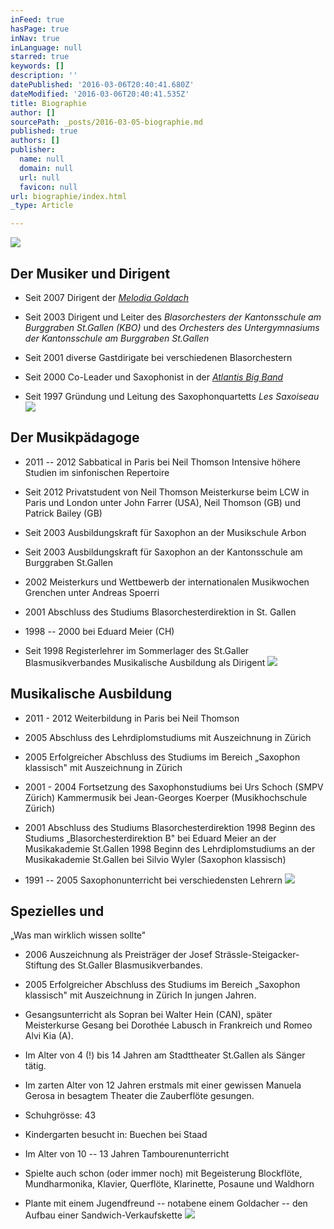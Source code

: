 ```yaml
---
inFeed: true
hasPage: true
inNav: true
inLanguage: null
starred: true
keywords: []
description: ''
datePublished: '2016-03-06T20:40:41.680Z'
dateModified: '2016-03-06T20:40:41.535Z'
title: Biographie
author: []
sourcePath: _posts/2016-03-05-biographie.md
published: true
authors: []
publisher:
  name: null
  domain: null
  url: null
  favicon: null
url: biographie/index.html
_type: Article

---
```

![](https://the-grid-user-content.s3-us-west-2.amazonaws.com/f2a71f63-a585-4e9b-aadd-f9d6ce600bdc.jpg)

## Der Musiker und Dirigent

* Seit 2007 Dirigent der [_Melodia Goldach_][0]

* Seit 2003 Dirigent und Leiter des _Blasorchesters der Kantonsschule am Burggraben St.Gallen (KBO)_ und des _Orchesters des Untergymnasiums  der Kantonsschule am Burggraben St.Gallen_

* Seit 2001 diverse Gastdirigate bei verschiedenen Blasorchestern 

* Seit 2000 Co-Leader und Saxophonist in der _[Atlantis Big Band][1]_

* Seit 1997 Gründung und Leitung des Saxophonquartetts _Les Saxoiseau_
![](https://s3-us-west-2.amazonaws.com/the-grid-img/p/ba0b928731bb80fe52108026ffd1d71d604780a3.jpg)

## Der Musikpädagoge

* 2011 -- 2012 Sabbatical in Paris bei Neil Thomson
Intensive höhere Studien im sinfonischen Repertoire 

* Seit 2012 Privatstudent von Neil Thomson
Meisterkurse beim LCW in Paris und London unter John Farrer (USA), Neil Thomson (GB) und Patrick Bailey (GB) 

* Seit 2003 Ausbildungskraft für Saxophon an der Musikschule Arbon 

* Seit 2003 Ausbildungskraft für Saxophon an der Kantonsschule am Burggraben St.Gallen 

* 2002 Meisterkurs und Wettbewerb der internationalen Musikwochen Grenchen unter Andreas Spoerri 

* 2001 Abschluss des Studiums Blasorchesterdirektion in St. Gallen 

* 1998 -- 2000 bei Eduard Meier (CH) 

* Seit 1998 Registerlehrer im Sommerlager des St.Galler Blasmusikverbandes Musikalische Ausbildung als Dirigent
![](https://the-grid-user-content.s3-us-west-2.amazonaws.com/72ad7368-ee84-47df-9ce6-1d9eb7567bec.jpg)

## Musikalische Ausbildung

* 2011 - 2012 Weiterbildung in Paris bei Neil Thomson 

* 2005 Abschluss des Lehrdiplomstudiums mit Auszeichnung in Zürich 

* 2005 Erfolgreicher Abschluss des Studiums im Bereich „Saxophon klassisch" mit Auszeichnung in Zürich 

* 2001 - 2004 Fortsetzung des Saxophonstudiums bei Urs Schoch (SMPV Zürich)
Kammermusik bei Jean-Georges Koerper (Musikhochschule Zürich) 

* 2001 Abschluss des Studiums Blasorchesterdirektion
1998 Beginn des Studiums „Blasorchesterdirektion B" bei Eduard Meier an der Musikakademie St.Gallen
1998 Beginn des Lehrdiplomstudiums an der Musikakademie St.Gallen bei Silvio Wyler (Saxophon klassisch) 

* 1991 -- 2005 Saxophonunterricht bei verschiedensten Lehrern
![](https://the-grid-user-content.s3-us-west-2.amazonaws.com/5025929f-12be-4552-821a-a6a00acbf618.jpg)

## Spezielles und  
„Was man wirklich wissen sollte"

* 2006 Auszeichnung als Preisträger der Josef Strässle-Steigacker-Stiftung des St.Galler Blasmusikverbandes.

* 2005 Erfolgreicher Abschluss des Studiums im Bereich „Saxophon klassisch" mit Auszeichnung in Zürich
In jungen Jahren.

* Gesangsunterricht als Sopran bei Walter Hein (CAN), später Meisterkurse Gesang bei Dorothée Labusch in Frankreich und Romeo Alvi Kia (A).

* Im Alter von 4 (!) bis 14 Jahren am Stadttheater St.Gallen als Sänger tätig.

* Im zarten Alter von 12 Jahren erstmals mit einer gewissen Manuela Gerosa in besagtem Theater die Zauberflöte gesungen. 

* Schuhgrösse: 43 

* Kindergarten besucht in: Buechen bei Staad 

* Im Alter von 10 -- 13 Jahren Tambourenunterricht 

* Spielte auch schon (oder immer noch) mit Begeisterung Blockflöte, Mundharmonika, Klavier, Querflöte, Klarinette, Posaune und Waldhorn 

* Plante mit einem Jugendfreund -- notabene einem Goldacher -- den Aufbau einer Sandwich-Verkaufskette
![](https://the-grid-user-content.s3-us-west-2.amazonaws.com/1aa3c5b2-d8ab-4e82-9640-cb86bc1c2246.jpg)

[0]: http://www.melodia.ch/
[1]: http://www.atlantisbigband.ch/